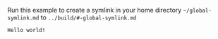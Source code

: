 Run this example to create a symlink in your home directory `~/global-symlink.md` to `../build/#-global-symlink.md`

```md $HOME/global-symlink.md action=symlink title=demo-action-symlink(global)
Hello world!
```
